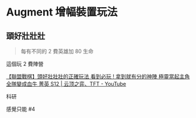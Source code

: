 # Augment 增幅裝置玩法


## 頭好壯壯壯

> 每有不同的 2 費英雄加 80 生命

這個玩 2 費陣營

[【聯盟戰棋】頭好壯壯壯的正確玩法 看到必玩 ! 拿到就有分的神陣 極靈當起主角 全隊變成血牛 菁英 S12 | 云顶之弈、TFT - YouTube](https://www.youtube.com/watch?v=4a2cTzrBwEo)

科研

感覺只能 #4 



